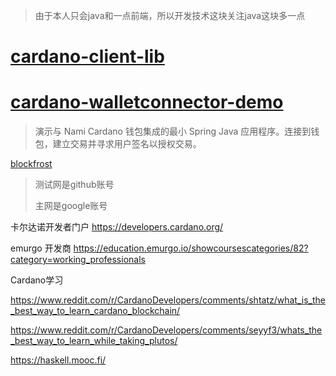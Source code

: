 > 由于本人只会java和一点前端，所以开发技术这块关注java这块多一点

# [cardano-client-lib](https://github.com/bloxbean/cardano-client-lib)

#  [cardano-walletconnector-demo](https://github.com/Ausstaker/cardano-walletconnector-demo)
> 演示与 Nami Cardano 钱包集成的最小 Spring Java 应用程序。连接到钱包，建立交易并寻求用户签名以授权交易。





[blockfrost](https://blockfrost.io/dashboard)

> 测试网是github账号
>
> 主网是google账号



卡尔达诺开发者门户
https://developers.cardano.org/

emurgo 开发商
https://education.emurgo.io/showcoursescategories/82?category=working_professionals



Cardano学习

https://www.reddit.com/r/CardanoDevelopers/comments/shtatz/what_is_the_best_way_to_learn_cardano_blockchain/

https://www.reddit.com/r/CardanoDevelopers/comments/seyyf3/whats_the_best_way_to_learn_while_taking_plutos/

https://haskell.mooc.fi/







